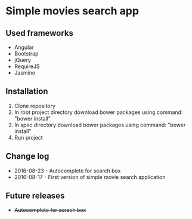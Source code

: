 <h1>Simple movies search app</h1>
<h2>Used frameworks</h2>
<ul>
<li>Angular</li>
<li>Bootstrap</li>
<li>jQuery</li>
<li>RequireJS</li>
<li>Jasmine</li>
</ul>
<h2>Installation</h2>
<ol type="1">
<li>Clone repository</li>
<li>In root project directory download bower packages using command: "bower install"</li>
<li>In spec directory download bower packages using command: "bower install"</li>
<li>Run project</li>
</ol>
<h2>Change log</h2>
<ul>
    <li>2016-08-23 - Autocomplete for search box</li>
    <li>2016-08-17 - First version of simple movie search application</li>
</ul>
<h2>Future releases</h2>
<ul>
    <li><s>Autocomplete for serach box</s></li>
</ul>
